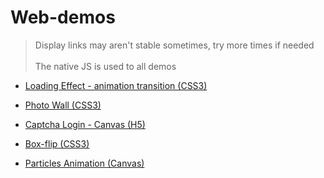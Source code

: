 # Web-demos

> Display links may aren't stable sometimes, try more times if needed <br/><br/> The native JS is used to all demos


- <a href="http://htmlpreview.github.io/?https://github.com/Ellie-Y/web-demo/blob/master/Loading/index.html">Loading Effect - animation transition (CSS3) </a>

- <a href="http://htmlpreview.github.io/?https://github.com/Ellie-Y/Web-Demos/blob/master/Photo-Wall/index.html"> Photo Wall (CSS3) </a>

- <a href="http://htmlpreview.github.io/?https://github.com/Ellie-Y/Web-Demos/blob/master/Captcha-login(canvas)/index.html">Captcha Login - Canvas (H5)</a>

- <a href="http://htmlpreview.github.io/?https://github.com/Ellie-Y/Web-Demos/blob/master/Box-flip/index.html">Box-flip (CSS3)</a>

- <a href="http://htmlpreview.github.io/?https://github.com/Ellie-Y/Web-Demos/blob/master/Particles-Animation/index.html">Particles Animation (Canvas)</a>

